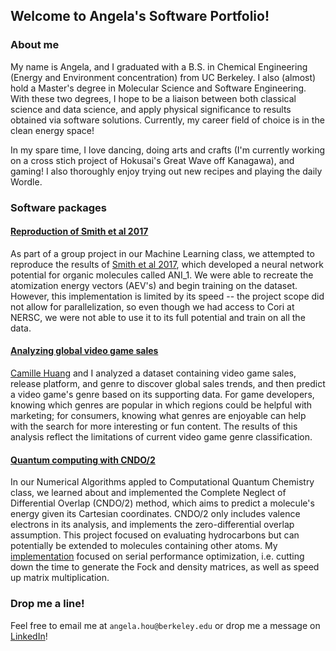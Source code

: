 ## Welcome to Angela's Software Portfolio!

### About me
My name is Angela, and I graduated with a B.S. in Chemical Engineering (Energy and Environment concentration) from UC Berkeley. I also (almost) hold a Master's degree in Molecular Science and Software Engineering. With these two degrees, I hope to be a liaison between both classical science and data science, and apply physical significance to results obtained via software solutions. Currently, my career field of choice is in the clean energy space!

In my spare time, I love dancing, doing arts and crafts (I'm currently working on a cross stich project of Hokusai's Great Wave off Kanagawa), and gaming! I also thoroughly enjoy trying out new recipes and playing the daily Wordle.

### Software packages

#### [Reproduction of Smith et al 2017](https://github.com/angelahou/angelahou.github.io/tree/main/ANI_1)
As part of a group project in our Machine Learning class, we attempted to reproduce the results of [Smith et al 2017](https://www.nature.com/articles/sdata2017193), which developed a neural network potential for organic molecules called ANI_1. We were able to recreate the atomization energy vectors (AEV's) and begin training on the dataset. However, this implementation is limited by its speed -- the project scope did not allow for parallelization, so even though we had access to Cori at NERSC, we were not able to use it to its full potential and train on all the data.

#### [Analyzing global video game sales](https://github.com/angelahou/angelahou.github.io/tree/main/vg_sales_analysis)
[Camille Huang](https://github.com/cmshuang) and I analyzed a dataset containing video game sales, release platform, and genre to discover global sales trends, and then predict a video game's genre based on its supporting data. For game developers, knowing which genres are popular in which regions could be helpful with marketing; for consumers, knowing what genres are enjoyable can help with the search for more interesting or fun content. The results of this analysis reflect the limitations of current video game genre classification.

#### [Quantum computing with CNDO/2](https://github.com/angelahou/angelahou.github.io/tree/main/CNDO2)
In our Numerical Algorithms appled to Computational Quantum Chemistry class, we learned about and implemented the Complete Neglect of Differential Overlap (CNDO/2) method, which aims to predict a molecule's energy given its Cartesian coordinates. CNDO/2 only includes valence electrons in its analysis, and implements the zero-differential overlap assumption. This project focused on evaluating hydrocarbons but can potentially be extended to molecules containing other atoms. My [implementation](https://docs.google.com/presentation/d/1Rk6E4Uifkgr0W22fsw7yY3rAkx2it7cbWLR5DomoyQY/edit?usp=sharing) focused on serial performance optimization, i.e. cutting down the time to generate the Fock and density matrices, as well as speed up matrix multiplication.

<!-- #### Predicting Key Performance Indicators at [Twelve Benefit Corporation](https://www.twelve.co/)
Twelve Benefit Corporation's mission is to combat climate change by converting CO2 into value-added products, with one example being Twelve's E-Jet technology.  -->

### Drop me a line!

Feel free to email me at `angela.hou@berkeley.edu` or drop me a message on [LinkedIn](https://www.linkedin.com/in/angela-hou-3b444817b/)!
